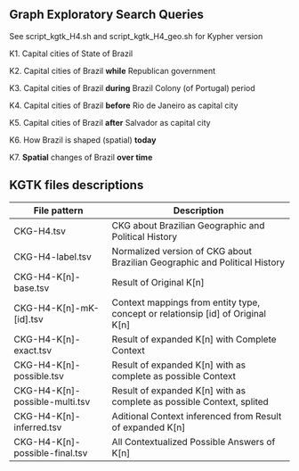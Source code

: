 ## Graph Exploratory Search Queries

See script_kgtk_H4.sh and script_kgtk_H4_geo.sh for Kypher version

K1. Capital cities of State of Brazil

K2. Capital cities of Brazil **while** Republican government 

K3. Capital cities of Brazil **during** Brazil Colony (of Portugal) period

K4. Capital cities of Brazil **before** Rio de Janeiro as capital city

K5. Capital cities of Brazil **after** Salvador as capital city

K6. How Brazil is shaped (spatial) **today**

K7. **Spatial** changes of Brazil **over time**

## KGTK files descriptions


| File pattern | Description                                          |
|--------------|------------------------------------------------------|
| CKG-H4.tsv   | CKG about Brazilian Geographic and Political History |
| CKG-H4-label.tsv | Normalized version of CKG about Brazilian Geographic and Political History |
| CKG-H4-K[n]-base.tsv | Result of Original K[n] |
| CKG-H4-K[n]-mK-[id].tsv | Context mappings from entity type, concept or relationsip [id] of Original K[n] |
| CKG-H4-K[n]-exact.tsv | Result of expanded K[n] with Complete Context |
| CKG-H4-K[n]-possible.tsv | Result of expanded K[n] with as complete as possible Context |
| CKG-H4-K[n]-possible-multi.tsv | Result of expanded K[n] with as complete as possible Context, splited |
| CKG-H4-K[n]-inferred.tsv | Aditional Context inferenced from Result of expanded K[n] |
| CKG-H4-K[n]-possible-final.tsv | All Contextualized Possible Answers of K[n] |

